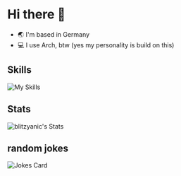 # Hi there 👋

- 🌏 I'm based in Germany
- 💻 I use Arch, btw (yes my personality is build on this)

## Skills
![My Skills](https://skillicons.dev/icons?i=linux,arch,bash,git,rust,python)

## Stats
![blitzyanic's Stats](https://github-readme-stats.vercel.app/api?username=blitzyanic&theme=tokyonight&show_icons=true&hide_border=true&count_private=false)

## random jokes
![Jokes Card](https://readme-jokes.vercel.app/api?hideBorder&theme=tokyonight) 